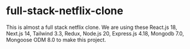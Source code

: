 # full-stack-netflix-clone
This is almost a full stack netflix clone. We are using these React.js 18, Next.js 14, Tailwind 3.3, Redux, Node.js 20, Express.js 4.18, Mongodb 7.0, Mongoose ODM 8.0 to make this project.
